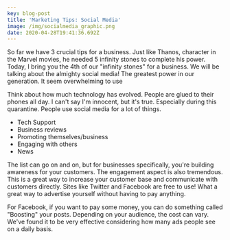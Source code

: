 ```yaml
---
key: blog-post
title: 'Marketing Tips: Social Media'
image: /img/socialmedia_graphic.png
date: 2020-04-28T19:41:36.692Z
---
```

So far we have 3 crucial tips for a business. Just like Thanos, character in the Marvel movies, he needed 5 infinity stones to complete his power. Today, I bring you the 4th of our "infinity stones" for a business. We will be talking about the almighty social media! The greatest power in our generation. It seem overwhelming to use 

Think about how much technology has evolved. People are glued to their phones all day. I can't say I'm innocent, but it's true. Especially during this quarantine. People use social media for a lot of things. 

* Tech Support
* Business reviews
* Promoting themselves/business
* Engaging with others
* News

The list can go on and on, but for businesses specifically, you're building awareness for your customers. The engagement aspect is also tremendous. This is a great way to increase your customer base and communicate with customers directly. Sites like Twitter and Facebook are free to use! What a great way to advertise yourself without having to pay anything. 

For Facebook, if you want to pay some money, you can do something called "Boosting" your posts. Depending on your audience, the cost can vary. We've found it to be very effective considering how many ads people see on a daily basis.